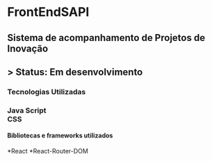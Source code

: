 # FrontEndSAPI
<h2>Sistema de acompanhamento de Projetos de Inovação<h2/>
> Status: Em desenvolvimento

<h3>Tecnologias Utilizadas</h3>

<h3>Java Script <br /> CSS </h3>

<h4>Bibliotecas e frameworks utilizados</h4>
*React
*React-Router-DOM
